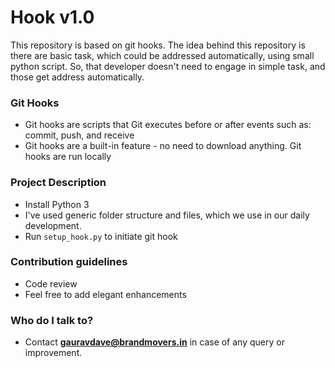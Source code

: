 # Hook v1.0 #
This repository is based on git hooks. The idea behind this repository is there are basic task, which could be addressed automatically, using small python script. So, that developer doesn't need to engage in simple task, and those get address automatically.

### Git Hooks ###

* Git hooks are scripts that Git executes before or after events such as: commit, push, and receive
* Git hooks are a built-in feature - no need to download anything. Git hooks are run locally

### Project Description ###

* Install Python 3
* I've used generic folder structure and files, which we use in our daily development.
* Run `setup_hook.py` to initiate git hook

### Contribution guidelines ###

* Code review
* Feel free to add elegant enhancements

### Who do I talk to? ###

* Contact **gauravdave@brandmovers.in** in case of any query or improvement.
